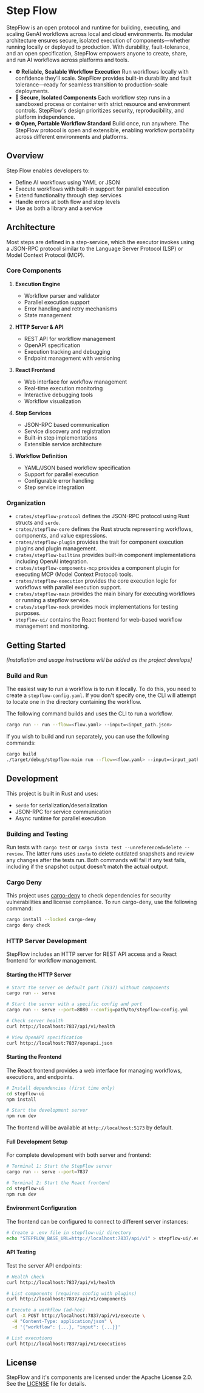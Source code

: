 # Step Flow

StepFlow is an open protocol and runtime for building, executing, and scaling GenAI workflows across local and cloud environments. Its modular architecture ensures secure, isolated execution of components—whether running locally or deployed to production. With durability, fault-tolerance, and an open specification, StepFlow empowers anyone to create, share, and run AI workflows across platforms and tools.

- **⚙️ Reliable, Scalable Workflow Execution**
   Run workflows locally with confidence they’ll scale. StepFlow provides built-in durability and fault tolerance—ready for seamless transition to production-scale deployments.
- **🔐 Secure, Isolated Components**
   Each workflow step runs in a sandboxed process or container with strict resource and environment controls. StepFlow's design prioritizes security, reproducibility, and platform independence.
- **🌐 Open, Portable Workflow Standard**
   Build once, run anywhere. The StepFlow protocol is open and extensible, enabling workflow portability across different environments and platforms.

## Overview

Step Flow enables developers to:
- Define AI workflows using YAML or JSON
- Execute workflows with built-in support for parallel execution
- Extend functionality through step services
- Handle errors at both flow and step levels
- Use as both a library and a service

## Architecture

Most steps are defined in a step-service, which the executor invokes using a JSON-RPC protocol similar to the Language Server Protocol (LSP) or Model Context Protocol (MCP).

### Core Components

1. **Execution Engine**
   - Workflow parser and validator
   - Parallel execution support
   - Error handling and retry mechanisms
   - State management

2. **HTTP Server & API**
   - REST API for workflow management
   - OpenAPI specification
   - Execution tracking and debugging
   - Endpoint management with versioning

3. **React Frontend**
   - Web interface for workflow management
   - Real-time execution monitoring
   - Interactive debugging tools
   - Workflow visualization

4. **Step Services**
   - JSON-RPC based communication
   - Service discovery and registration
   - Built-in step implementations
   - Extensible service architecture

5. **Workflow Definition**
   - YAML/JSON based workflow specification
   - Support for parallel execution
   - Configurable error handling
   - Step service integration

### Organization

- `crates/stepflow-protocol` defines the JSON-RPC protocol using Rust structs and `serde`.
- `crates/stepflow-core` defines the Rust structs representing workflows, components, and value expressions.
- `crates/stepflow-plugin` provides the trait for component execution plugins and plugin management.
- `crates/stepflow-builtins` provides built-in component implementations including OpenAI integration.
- `crates/stepflow-components-mcp` provides a component plugin for executing MCP (Model Context Protocol) tools.
- `crates/stepflow-execution` provides the core execution logic for workflows with parallel execution support.
- `crates/stepflow-main` provides the main binary for executing workflows or running a stepflow service.
- `crates/stepflow-mock` provides mock implementations for testing purposes.
- `stepflow-ui/` contains the React frontend for web-based workflow management and monitoring.

## Getting Started

*[Installation and usage instructions will be added as the project develops]*

### Build and Run

The easiest way to run a workflow is to run it locally.
To do this, you need to create a `stepflow-config.yaml`.
If you don't specify one, the CLI will attempt to locate one in the directory containing the workflow.

The following command builds and uses the CLI to run a workflow.

```sh
cargo run -- run --flow=<flow.yaml> --input=<input_path.json>
```

If you wish to build and run separately, you can use the following commands:

```sh
cargo build
./target/debug/stepflow-main run --flow=<flow.yaml> --input=<input_path.json>
```

## Development

This project is built in Rust and uses:
- `serde` for serialization/deserialization
- JSON-RPC for service communication
- Async runtime for parallel execution

### Building and Testing

Run tests with `cargo test` or `cargo insta test --unreferenced=delete --review`.
The latter runs uses `insta` to delete outdated snapshots and review any changes after the tests run.
Both commands will fail if any test fails, including if the snapshot output doesn't match the actual output.

### Cargo Deny

This project uses [cargo-deny](https://github.com/EmbarkStudios/cargo-deny) to check dependencies for security vulnerabilities and license compliance.
To run cargo-deny, use the following command:

```sh
cargo install --locked cargo-deny
cargo deny check
```

### HTTP Server Development

StepFlow includes an HTTP server for REST API access and a React frontend for workflow management.

#### Starting the HTTP Server

```bash
# Start the server on default port (7837) without components
cargo run -- serve

# Start the server with a specific config and port
cargo run -- serve --port=8080 --config=path/to/stepflow-config.yml

# Check server health
curl http://localhost:7837/api/v1/health

# View OpenAPI specification
curl http://localhost:7837/openapi.json
```

#### Starting the Frontend

The React frontend provides a web interface for managing workflows, executions, and endpoints.

```bash
# Install dependencies (first time only)
cd stepflow-ui
npm install

# Start the development server
npm run dev
```

The frontend will be available at `http://localhost:5173` by default.

#### Full Development Setup

For complete development with both server and frontend:

```bash
# Terminal 1: Start the StepFlow server
cargo run -- serve --port=7837

# Terminal 2: Start the React frontend
cd stepflow-ui
npm run dev
```

#### Environment Configuration

The frontend can be configured to connect to different server instances:

```bash
# Create a .env file in stepflow-ui/ directory
echo "STEPFLOW_BASE_URL=http://localhost:7837/api/v1" > stepflow-ui/.env
```

#### API Testing

Test the server API endpoints:

```bash
# Health check
curl http://localhost:7837/api/v1/health

# List components (requires config with plugins)
curl http://localhost:7837/api/v1/components

# Execute a workflow (ad-hoc)
curl -X POST http://localhost:7837/api/v1/execute \
  -H "Content-Type: application/json" \
  -d '{"workflow": {...}, "input": {...}}'

# List executions
curl http://localhost:7837/api/v1/executions
```

## License

StepFlow and it's components are licensed under the Apache License 2.0.
See the [LICENSE](LICENSE) file for details.